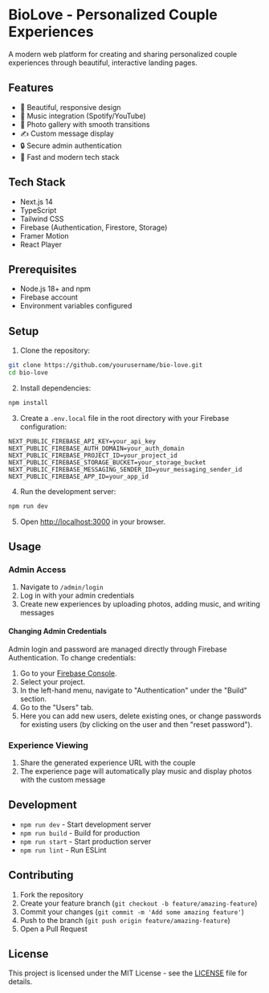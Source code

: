 # BioLove - Personalized Couple Experiences

A modern web platform for creating and sharing personalized couple experiences through beautiful, interactive landing pages.

## Features

- 🎨 Beautiful, responsive design
- 🎵 Music integration (Spotify/YouTube)
- 📸 Photo gallery with smooth transitions
- ✍️ Custom message display
- 🔒 Secure admin authentication
- 🚀 Fast and modern tech stack

## Tech Stack

- Next.js 14
- TypeScript
- Tailwind CSS
- Firebase (Authentication, Firestore, Storage)
- Framer Motion
- React Player

## Prerequisites

- Node.js 18+ and npm
- Firebase account
- Environment variables configured

## Setup

1. Clone the repository:
```bash
git clone https://github.com/yourusername/bio-love.git
cd bio-love
```

2. Install dependencies:
```bash
npm install
```

3. Create a `.env.local` file in the root directory with your Firebase configuration:
```env
NEXT_PUBLIC_FIREBASE_API_KEY=your_api_key
NEXT_PUBLIC_FIREBASE_AUTH_DOMAIN=your_auth_domain
NEXT_PUBLIC_FIREBASE_PROJECT_ID=your_project_id
NEXT_PUBLIC_FIREBASE_STORAGE_BUCKET=your_storage_bucket
NEXT_PUBLIC_FIREBASE_MESSAGING_SENDER_ID=your_messaging_sender_id
NEXT_PUBLIC_FIREBASE_APP_ID=your_app_id
```

4. Run the development server:
```bash
npm run dev
```

5. Open [http://localhost:3000](http://localhost:3000) in your browser.

## Usage

### Admin Access

1. Navigate to `/admin/login`
2. Log in with your admin credentials
3. Create new experiences by uploading photos, adding music, and writing messages

#### Changing Admin Credentials

Admin login and password are managed directly through Firebase Authentication. To change credentials:

1. Go to your [Firebase Console](https://console.firebase.google.com/).
2. Select your project.
3. In the left-hand menu, navigate to "Authentication" under the "Build" section.
4. Go to the "Users" tab.
5. Here you can add new users, delete existing ones, or change passwords for existing users (by clicking on the user and then "reset password").

### Experience Viewing

1. Share the generated experience URL with the couple
2. The experience page will automatically play music and display photos with the custom message

## Development

- `npm run dev` - Start development server
- `npm run build` - Build for production
- `npm run start` - Start production server
- `npm run lint` - Run ESLint

## Contributing

1. Fork the repository
2. Create your feature branch (`git checkout -b feature/amazing-feature`)
3. Commit your changes (`git commit -m 'Add some amazing feature'`)
4. Push to the branch (`git push origin feature/amazing-feature`)
5. Open a Pull Request

## License

This project is licensed under the MIT License - see the [LICENSE](LICENSE) file for details.
